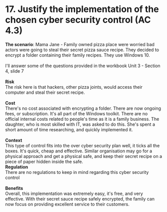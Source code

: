 # 17. Justify the implementation of the chosen cyber security control (AC 4.3)

**The scenario**: Mama Jane - Family owned pizza place were worried bad actors were going to steal their secret pizza sauce recipe. They decided to encrypt a folder containing their family recipes. They use Windows 10.\
\
I'll answer some of the questions provided in the workbook Unit 3 - Section 4, slide 7\
\
**Risk**\
The risk here is that hackers, other pizza joints, would access their computer and steal their secret recipe.\
\
**Cost**\
There's no cost associated with encrypting a folder. There are now ongoing fees, or subscription. It's all part of the Windows toolkit. There are no official internal costs related to people's time as it is a family business. The daughter, who is most skilled with IT, was asked to do this. She's spent a short amount of time researching, and quickly implemented it. \
\
**Context**\
This type of control fits into the over cyber security plan well, it ticks all the boxes. It's quick, cheap and effective. Similar organisation may go for a physical approach and get a physical safe, and keep their secret recipe on a piece of paper hidden inside the safe.\
**Regulation**\
There are no regulations to keep in mind regarding this cyber security control\
\
**Benefits**\
Overall, this implementation was extremely easy, it's free, and very effective. With their secret sauce recipe safely encrypted, the family can now focus on providing excellent service to their customers.

